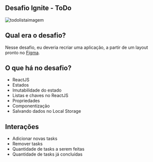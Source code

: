 ## Desafio Ignite - ToDo

![todolistaimagem](https://github.com/Mariana-Gomes/ToDoList/assets/64051327/da880494-6f48-4833-8038-ead9fe99c67d)

## Qual era o desafio?

Nesse desafio, eu deveria recriar uma aplicação, a partir de um layout pronto no [Figma](https://www.figma.com/design/OpD3uLSAsZOsvSajXtr0D7/ToDo-List-%E2%80%A2-Desafio-React-(Copy)?node-id=0-1&t=cVbHohGIShpHSV5W-0).



## O que há no desafio?

- ReactJS
- Estados
- Imutabilidade do estado
- Listas e chaves no ReactJS
- Propriedades
- Componentização
- Salvando dados no Local Storage

## Interações

- Adicionar novas tasks
- Remover tasks
- Quantidade de tasks a serem feitas
- Quantidade de tasks já concluídas
